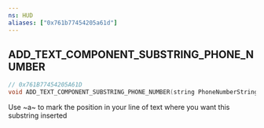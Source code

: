```yaml
---
ns: HUD
aliases: ["0x761b77454205a61d"]
---
```

## ADD_TEXT_COMPONENT_SUBSTRING_PHONE_NUMBER

```c
// 0x761B77454205A61D
void ADD_TEXT_COMPONENT_SUBSTRING_PHONE_NUMBER(string PhoneNumberString, int NumberOfCharactersToDisplay);
```

Use ~a~ to mark the position in your line of text where you want this substring inserted

